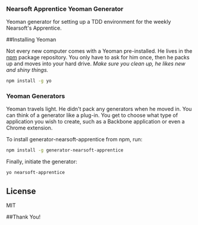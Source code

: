 ### Nearsoft Apprentice Yeoman Generator

Yeoman generator for setting up a TDD environment for the weekly Nearsoft's Apprentice. 

##Installing Yeoman

Not every new computer comes with a Yeoman pre-installed. He lives in the [npm](https://npmjs.org) package repository. You only have to ask for him once, then he packs up and moves into your hard drive. *Make sure you clean up, he likes new and shiny things.*

```bash
npm install -g yo
```

### Yeoman Generators

Yeoman travels light. He didn't pack any generators when he moved in. You can think of a generator like a plug-in. You get to choose what type of application you wish to create, such as a Backbone application or even a Chrome extension.

To install generator-nearsoft-apprentice from npm, run:

```bash
npm install -g generator-nearsoft-apprentice
```

Finally, initiate the generator:

```bash
yo nearsoft-apprentice
```

## License

MIT

##Thank You!
